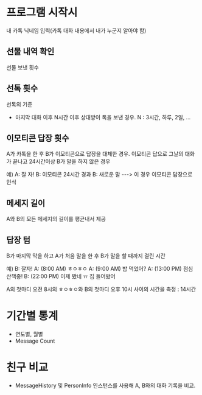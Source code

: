 # 프로그램 시작시
내 카톡 닉네임 입력(카톡 대화 내용에서 내가 누군지 알아야 함)

## 선물 내역 확인
선물 보낸 횟수

## 선톡 횟수
선톡의 기준
* 마지막 대화 이후 N시간 이후 상대방이 톡을 보낸 경우. N : 3시간, 하루, 2일, ...


## 이모티콘 답장 횟수
A가 카톡을 한 후 B가 이모티콘으로 답장을 대체한 경우.
이모티콘 답으로 그날의 대화가 끝나고 24시간이상 B가 말을 하지 않은 경우

예)
A: 잘 자!
B: 이모티콘
24시간 경과
B: 새로운 말
---> 이 경우 이모티콘 답장으로 인식

## 메세지 길이
A와 B의 모든 메세지의 길이를 평균내서 제공



## 답장 텀
B가 마지막 막을 하고 A가 처음 말을 한 후 B가 말을 할 때까지 걸린 시간

예)
B: 잘자!
A: (8:00 AM) ㅎㅇㅎㅇ
A: (9:00 AM) 밥 먹었어?
A: (13:00 PM) 점심 산책중!
B: (22:00 PM) 이제 봤네 ㅠ 집 들어왔어

A의 첫마디 오전 8시의 ㅎㅇㅎㅇ와 B의 첫마디 오후 10시 사이의 시간을 측정 : 14시간


# 기간별 통계
* 연도별, 월별
* Message Count


# 친구 비교
* MessageHistory 및 PersonInfo 인스턴스를 사용해 A, B와의 대화 기록을 비교.